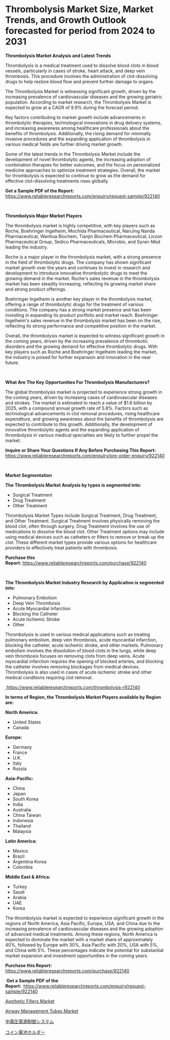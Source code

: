 <p><h1>Thrombolysis Market Size, Market Trends, and Growth Outlook forecasted for period from 2024 to 2031</h1></p><p><strong>Thrombolysis Market Analysis and Latest Trends</strong></p>
<p><p>Thrombolysis is a medical treatment used to dissolve blood clots in blood vessels, particularly in cases of stroke, heart attack, and deep vein thrombosis. This procedure involves the administration of clot-dissolving drugs to help restore blood flow and prevent further damage to organs.</p><p>The Thrombolysis Market is witnessing significant growth, driven by the increasing prevalence of cardiovascular diseases and the growing geriatric population. According to market research, the Thrombolysis Market is expected to grow at a CAGR of 9.9% during the forecast period.</p><p>Key factors contributing to market growth include advancements in thrombolytic therapies, technological innovations in drug delivery systems, and increasing awareness among healthcare professionals about the benefits of thrombolysis. Additionally, the rising demand for minimally invasive procedures and the expanding application of thrombolysis in various medical fields are further driving market growth.</p><p>Some of the latest trends in the Thrombolysis Market include the development of novel thrombolytic agents, the increasing adoption of combination therapies for better outcomes, and the focus on personalized medicine approaches to optimize treatment strategies. Overall, the market for thrombolysis is expected to continue to grow as the demand for effective clot-dissolving treatments rises globally.</p></p>
<p><strong>Get a Sample PDF of the Report:&nbsp;</strong> <a href="https://www.reliableresearchreports.com/enquiry/request-sample/922140">https://www.reliableresearchreports.com/enquiry/request-sample/922140</a></p>
<p>&nbsp;</p>
<p><strong>Thrombolysis Major Market Players</strong></p>
<p><p>The thrombolysis market is highly competitive, with key players such as Roche, Boehringer Ingelheim, Mochida Pharmaceutical, NanJing Nanda Pharmaceutical, Wanhua Biochem, Tianjin Biochem Pharmaceutical, Livzon Pharmaceutical Group, Sedico Pharmaceuticals, Microbix, and Syner-Med leading the industry.</p><p>Roche is a major player in the thrombolysis market, with a strong presence in the field of thrombolytic drugs. The company has shown significant market growth over the years and continues to invest in research and development to introduce innovative thrombolytic drugs to meet the growing demand in the market. Roche's sales revenue in the thrombolysis market has been steadily increasing, reflecting its growing market share and strong product offerings.</p><p>Boehringer Ingelheim is another key player in the thrombolysis market, offering a range of thrombolytic drugs for the treatment of various conditions. The company has a strong market presence and has been investing in expanding its product portfolio and market reach. Boehringer Ingelheim's sales revenue in the thrombolysis market has been on the rise, reflecting its strong performance and competitive position in the market.</p><p>Overall, the thrombolysis market is expected to witness significant growth in the coming years, driven by the increasing prevalence of thrombotic disorders and the growing demand for effective thrombolytic drugs. With key players such as Roche and Boehringer Ingelheim leading the market, the industry is poised for further expansion and innovation in the near future.</p></p>
<p>&nbsp;</p>
<p><strong>What Are The Key Opportunities For Thrombolysis Manufacturers?</strong></p>
<p><p>The global thrombolysis market is projected to experience strong growth in the coming years, driven by increasing cases of cardiovascular diseases and strokes. The market is estimated to reach a value of $1.6 billion by 2025, with a compound annual growth rate of 5.8%. Factors such as technological advancements in clot removal procedures, rising healthcare expenditure, and growing awareness about the benefits of thrombolysis are expected to contribute to this growth. Additionally, the development of innovative thrombolytic agents and the expanding application of thrombolysis in various medical specialties are likely to further propel the market.</p></p>
<p><strong>Inquire or Share Your Questions If Any Before Purchasing This Report:</strong> <a href="https://www.reliableresearchreports.com/enquiry/pre-order-enquiry/922140">https://www.reliableresearchreports.com/enquiry/pre-order-enquiry/922140</a></p>
<p>&nbsp;</p>
<p><strong>Market Segmentation</strong></p>
<p><strong>The Thrombolysis Market Analysis by types is segmented into:</strong></p>
<p><ul><li>Surgical Treatment</li><li>Drug Treatment</li><li>Other Treatment</li></ul></p>
<p><p>Thrombolysis Market Types include Surgical Treatment, Drug Treatment, and Other Treatment. Surgical Treatment involves physically removing the blood clot, often through surgery. Drug Treatment involves the use of medications to dissolve the blood clot. Other Treatment options may include using medical devices such as catheters or filters to remove or break up the clot. These different market types provide various options for healthcare providers to effectively treat patients with thrombosis.</p></p>
<p><strong>Purchase this Report:&nbsp;</strong><a href="https://www.reliableresearchreports.com/purchase/922140">https://www.reliableresearchreports.com/purchase/922140</a></p>
<p>&nbsp;</p>
<p><strong>The Thrombolysis Market Industry Research by Application is segmented into:</strong></p>
<p><ul><li>Pulmonary Embolism</li><li>Deep Vein Thrombosis</li><li>Acute Myocardial Infarction</li><li>Blocking the Catheter</li><li>Acute Ischemic Stroke</li><li>Other</li></ul></p>
<p><p>Thrombolysis is used in various medical applications such as treating pulmonary embolism, deep vein thrombosis, acute myocardial infarction, blocking the catheter, acute ischemic stroke, and other markets. Pulmonary embolism involves the dissolution of blood clots in the lungs, while deep vein thrombosis focuses on removing clots from deep veins. Acute myocardial infarction requires the opening of blocked arteries, and blocking the catheter involves removing blockages from medical devices. Thrombolysis is also used in cases of acute ischemic stroke and other medical conditions requiring clot removal.</p></p>
<p><a href="https://www.reliableresearchreports.com/thrombolysis-r922140">&nbsp;https://www.reliableresearchreports.com/thrombolysis-r922140</a></p>
<p><strong>In terms of Region, the Thrombolysis Market Players available by Region are:</strong></p>
<p>
    <p> <strong> North America: </strong>
        <ul>
            <li>United States</li>
            <li>Canada</li>
        </ul>
        </p> 
    <p> <strong> Europe: </strong>
        <ul>
            <li>Germany</li>
            <li>France</li>
            <li>U.K.</li>
            <li>Italy</li>
            <li>Russia</li>
        </ul>
        </p> 
    <p> <strong> Asia-Pacific: </strong>
        <ul>
            <li>China</li>
            <li>Japan</li>
            <li>South Korea</li>
            <li>India</li>
            <li>Australia</li>
            <li>China Taiwan</li>
            <li>Indonesia</li>
            <li>Thailand</li>
            <li>Malaysia</li>
        </ul>
        </p> 
    <p> <strong> Latin America: </strong>
        <ul>
            <li>Mexico</li>
            <li>Brazil</li>
            <li>Argentina Korea</li>
            <li>Colombia</li>
        </ul>
        </p> 
    <p> <strong> Middle East & Africa: </strong>
        <ul>
            <li>Turkey</li>
            <li>Saudi</li>
            <li>Arabia</li>
            <li>UAE</li>
            <li>Korea</li>
        </ul>
    </p>
    </p>
<p><p>The thrombolysis market is expected to experience significant growth in the regions of North America, Asia Pacific, Europe, USA, and China due to the increasing prevalence of cardiovascular diseases and the growing adoption of advanced medical treatments. Among these regions, North America is expected to dominate the market with a market share of approximately 40%, followed by Europe with 30%, Asia Pacific with 20%, USA with 5%, and China with 5%. These percentages indicate the potential for substantial market expansion and investment opportunities in the coming years.</p></p>
<p><strong>Purchase this Report: </strong><a href="https://www.reliableresearchreports.com/purchase/922140">https://www.reliableresearchreports.com/purchase/922140</a></p>
<p>&nbsp;<strong>Get a Sample PDF of the Report:&nbsp;&nbsp;</strong><a href="https://www.reliableresearchreports.com/enquiry/request-sample/922140">https://www.reliableresearchreports.com/enquiry/request-sample/922140</a></p>
<p><strong></strong></p>
<p><p><a href="https://github.com/timeliteaut/Market-Research-Report-List-3/blob/main/aesthetic-fillers-market.md">Aesthetic Fillers Market</a></p><p><a href="https://github.com/seekum/Market-Research-Report-List-3/blob/main/airway-management-tubes-market.md">Airway Management Tubes Market</a></p><p><a href="https://github.com/moulafa/Market-Research-Report-List-2/blob/main/6070537174295.md">中電圧電源制御システム</a></p><p><a href="https://github.com/SantosDicki04/Market-Research-Report-List-2/blob/main/1903921174296.md">コイン電池ホルダー</a></p></p>